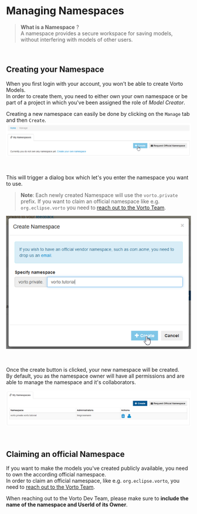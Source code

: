 # Managing Namespaces

> **What is a Namespace** ?    
A namespace provides a secure workspace for saving models, without interfering with models of other users.



<br />

## Creating your Namespace
When you first login with your account, you won't be able to create Vorto Models.   
In order to create them, you need to either own your own namespace or be part of a project in which you've been assigned the role of *Model Creator*.

Creating a new namespace can easily be done by clicking on the `Manage` tab and then `Create`.
![namespace tab](../images/tutorials/managing_namespaces/create_namespace.png)

<br />

This will trigger a dialog box which let's you enter the namespace you want to use.   
> **Note**: Each newly created Namespace will use the `vorto.private` prefix. If you want to claim an official namespace like e.g. `org.eclipse.vorto` you need to [reach out to the Vorto Team](mailto:vorto-development@bosch-si.com?Subject=Request%20Vorto%20Repository%20Namespace&body=Dear%20Vorto%20Team%2C%20%0A%0AI%20would%20like%20to%20request%20for%20an%20official%20namespace.%20%0A%0ANamespace%20Owner%20%28user%20ID%29%20%3A%20%0ANamespace%3A%0A%0AThank%20you.%20%0A%0ABest%20regards%2C%20).

![namespace tab](../images/tutorials/managing_namespaces/define_namepsace.png)

<br />

Once the create button is clicked, your new namespace will be created.   
By default, you as the namespace owner will have all permissions and are able to manage the namespace and it's collaborators. 

![namespace tab](../images/tutorials/managing_namespaces/namespace_created.png)




<br />

## Claiming an official Namespace
If you want to make the models you've created publicly available, you need to own the according official namespace.   
In order to claim an official namespace, like e.g. `org.eclipse.vorto`, you need to [reach out to the Vorto Team](mailto:vorto-development@bosch-si.com?Subject=Request%20Vorto%20Repository%20Namespace&body=Dear%20Vorto%20Team%2C%20%0A%0AI%20would%20like%20to%20request%20for%20an%20official%20namespace.%20%0A%0ANamespace%20Owner%20%28user%20ID%29%20%3A%20%0ANamespace%3A%0A%0AThank%20you.%20%0A%0ABest%20regards%2C%20).

When reaching out to the Vorto Dev Team, please make sure to **include the name of the namespace and UserId of its Owner**.

